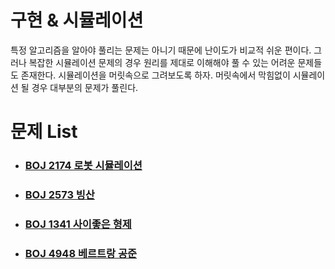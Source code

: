 # 구현 & 시뮬레이션

특정 알고리즘을 알아야 풀리는 문제는 아니기 때문에 난이도가 비교적 쉬운 편이다. 그러나 복잡한 시뮬레이션 문제의 경우 원리를 제대로 이해해야 풀 수 있는 어려운 문제들도 존재한다. 시뮬레이션을 머릿속으로 그려보도록 하자. 머릿속에서 막힘없이 시뮬레이션 될 경우 대부분의 문제가 풀린다.



# 문제 List

- ### [BOJ  2174 로봇 시뮬레이션](https://github.com/jungtaeyong/alstudy2/blob/ty/구현/baekjoon%202174%20로봇%20시뮬레이션.cpp)

- ### [BOJ  2573 빙산](https://github.com/jungtaeyong/alstudy2/blob/ty/구현/baekjoon%202573%20빙산.cpp)

- ### [BOJ  1341 사이좋은 형제](https://github.com/jungtaeyong/alstudy2/blob/ty/구현/baekjoon%201341%20사이좋은%20형제.cpp)

- ### [BOJ  4948 베르트랑 공준](https://github.com/jungtaeyong/alstudy2/blob/ty/구현/baekjoon%204948%20베르트랑%20공준.cpp)

